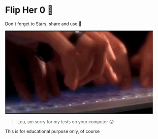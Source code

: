 # Flip Her 0 🧃

Don't forget to Stars, share and use 💝

![](./.github/hacktheplanet.gif)

> Lou, am sorry for my tests on your computer 😜

This is for educational purpose only, of course